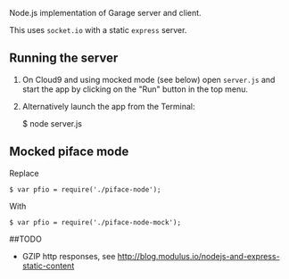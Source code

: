 

Node.js implementation of Garage server and client.

This uses `socket.io` with a static `express` server.

## Running the server

1) On Cloud9 and using mocked mode (see below) open `server.js` and start the app by clicking on the "Run" button in the top menu.

2) Alternatively launch the app from the Terminal:

    $ node server.js

## Mocked piface mode

Replace

    $ var pfio = require('./piface-node');
With

    $ var pfio = require('./piface-node-mock');
    
##TODO

* GZIP http responses, see http://blog.modulus.io/nodejs-and-express-static-content
